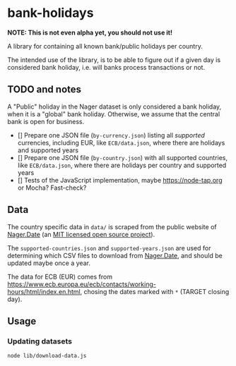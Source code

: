 # bank-holidays

**NOTE: This is not even alpha yet, you should not use it!**

A library for containing all known bank/public holidays per country.

The intended use of the library, is to be able to figure out if a given day is considered bank holiday, i.e. will banks process transactions or not.

## TODO and notes

A "Public" holiday in the Nager dataset is only considered a bank holiday, when it is a "global" bank holiday. Otherwise, we assume that the central bank is open for business.

- [] Prepare one JSON file (`by-currency.json`) listing all _supported_ currencies, including EUR, like `ECB/data.json`, where there are holidays and supported years
- [] Prepare one JSON file (`by-country.json`) with all supported countries, like `ECB/data.json`, where there are holidays per country and supported years
- [] Tests of the JavaScript implementation, maybe https://node-tap.org or Mocha? Fast-check?

## Data

The country specific data in `data/` is scraped from the public website of [Nager.Date][0] (an [MIT licensed open source project][1]).

The `supported-countries.json` and `supported-years.json` are used for determining which CSV files to download from [Nager.Date][0], and should be updated maybe once a year.

The data for ECB (EUR) comes from https://www.ecb.europa.eu/ecb/contacts/working-hours/html/index.en.html, chosing the dates marked with `*` (TARGET closing day).

## Usage

### Updating datasets

```sh
node lib/download-data.js
```

[0]: https://date.nager.at/
[1]: https://github.com/nager/Nager.Date
